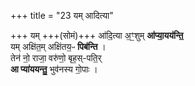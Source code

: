 +++
title = "23 यम् आदित्या"

+++
यम् +++(सोमं)+++ आ॑दि॒त्या अ॒ꣳ॒शुम् **आ॑प्या॒यय॑न्ति॒**  
यम् अक्षि॑त॒म् अक्षि॑तय॒ᳶ **पिब॑न्ति** ।  
तेन॑ नो॒ राजा॒ वरु॑णो॒ बृह॒स्-पति॒र्  
**आ प्या॑ययन्तु॒** भुव॑नस्य गो॒पाः ।
